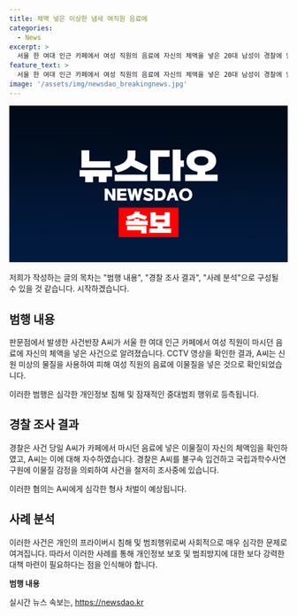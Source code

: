 ```yaml
---
title: 체액 넣은 이상한 냄새 여직원 음료에
categories:
  - News
excerpt: >
  서울 한 여대 인근 카페에서 여성 직원의 음료에 자신의 체액을 넣은 20대 남성이 경찰에 입건되었다. CCTV 영상에는 그가 여성의 음료에 이물질을 넣는 장면이 담겨 있으며, 피해 여직원은 비린내를 느끼고 즉시 음료를 뱉었다고 전했다. A씨는 범행 당시 신용카드 대신 모바일 쿠폰으로 결제하는 등 추적을 피하기 위한 조치를 취했으나, 경찰에 자수한 후 음료에 넣은 이물질이 자신의 체액이었다고 진술한 것으로 전해졌다. 현재 국립과학수사연구원이 이물질을 감정 중이다. (150자)
feature_text: >
  서울 한 여대 인근 카페에서 여성 직원의 음료에 자신의 체액을 넣은 20대 남성이 경찰에 입건되었다. CCTV 영상에는 그가 여성의 음료에 이물질을 넣는 장면이 담겨 있으며, 피해 여직원은 비린내를 느끼고 즉시 음료를 뱉었다고 전했다. A씨는 범행 당시 신용카드 대신 모바일 쿠폰으로 결제하는 등 추적을 피하기 위한 조치를 취했으나, 경찰에 자수한 후 음료에 넣은 이물질이 자신의 체액이었다고 진술한 것으로 전해졌다. 현재 국립과학수사연구원이 이물질을 감정 중이다. (150자)
image: '/assets/img/newsdao_breakingnews.jpg'
---
```


<p><img src="/assets/img/newsdao_breakingnews.jpg" alt="implanttips 속보" /></p>

<p>저희가 작성하는 글의 목차는 "범행 내용", "경찰 조사 결과", "사례 분석"으로 구성될 수 있을 것 같습니다. 시작하겠습니다.</p>

<h2 data-ke-size="size26">범행 내용</h2>

<p>판문점에서 발생한 사건반장 A씨가 서울 한 여대 인근 카페에서 여성 직원이 마시던 음료에 자신의 체액을 넣은 사건으로 알려졌습니다. CCTV 영상을 확인한 결과, A씨는 신원 미상의 물질을 사용하여 피해 여성 직원의 음료에 이물질을 넣은 것으로 확인되었습니다.</p>

<p data-ke-size="size16">이러한 범행은 심각한 개인정보 침해 및 잠재적인 중대범죄 행위로 등측됩니다.</p>

<h2 data-ke-size="size26">경찰 조사 결과</h2>

<p>경찰은 사건 당일 A씨가 카페에서 마시던 음료에 넣은 이물질이 자신의 체액임을 확인하였고, A씨는 이에 대해 자수하였습니다. 경찰은 A씨를 불구속 입건하고 국립과학수사연구원에 이물질 감정을 의뢰하여 사건을 철저히 조사중에 있습니다.</p>

<p data-ke-size="size16">이러한 혐의는 A씨에게 심각한 형사 처벌이 예상됩니다.</p>

<h2 data-ke-size="size26">사례 분석</h2>

<p>이러한 사건은 개인의 프라이버시 침해 및 범죄행위로써 사회적으로 매우 심각한 문제로 여겨집니다. 따라서 이러한 사례를 통해 개인정보 보호 및 범죄방지에 대한 보다 강력한 대책 마련이 필요하다는 점을 인식해야 합니다.</p>

<p><td style="text-align: center; height: 17px;"><b>범행 내용</b></td></p>
실시간 뉴스 속보는, <a href="https://newsdao.kr" rel="dofollow">https://newsdao.kr</a>


